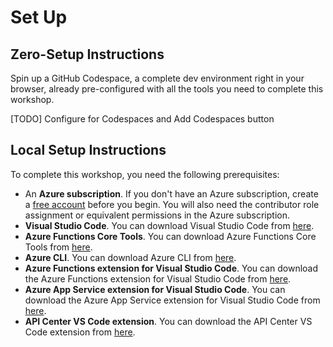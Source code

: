 # Set Up

## Zero-Setup Instructions

Spin up a GitHub Codespace, a complete dev environment right in your browser, already pre-configured with all the tools you need to complete this workshop.

[TODO] Configure for Codespaces and Add Codespaces button

## Local Setup Instructions

To complete this workshop, you need the following prerequisites:

- An **Azure subscription**. If you don't have an Azure subscription, create a [free account](https://azure.microsoft.com/free/) before you begin.
You will also need the contributor role assignment or equivalent permissions in the Azure subscription.
- **Visual Studio Code**. You can download Visual Studio Code from [here](https://code.visualstudio.com/).
- **Azure Functions Core Tools**. You can download Azure Functions Core Tools from [here](https://docs.microsoft.com/en-us/azure/azure-functions/functions-run-local?tabs=windows%2Ccsharp%2Cbash).
- **Azure CLI**. You can download Azure CLI from [here](https://docs.microsoft.com/en-us/cli/azure/install-azure-cli).
- **Azure Functions extension for Visual Studio Code**. You can download the Azure Functions extension for Visual Studio Code from [here](https://marketplace.visualstudio.com/items?itemName=ms-azuretools.vscode-azurefunctions).
- **Azure App Service extension for Visual Studio Code**. You can download the Azure App Service extension for Visual Studio Code from [here](https://marketplace.visualstudio.com/items?itemName=ms-azuretools.vscode-azureappservice).
- **API Center VS Code extension**. You can download the API Center VS Code extension from [here](https://marketplace.visualstudio.com/items?itemName=apidev.azure-api-center).